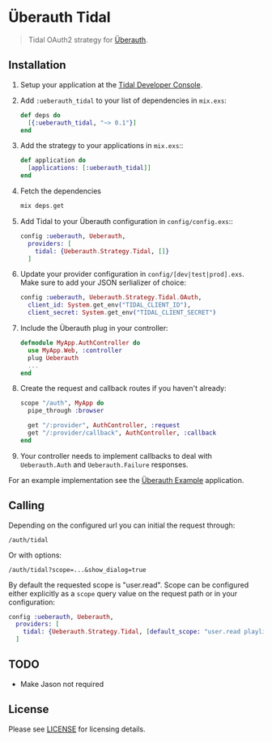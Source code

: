 # Überauth Tidal

> Tidal OAuth2 strategy for [Überauth](https://github.com/ueberauth).

## Installation

1. Setup your application at the [Tidal Developer Console](https://developer.tidal.com/dashboard).

1. Add `:ueberauth_tidal` to your list of dependencies in `mix.exs`:

   ```elixir
   def deps do
     [{:ueberauth_tidal, "~> 0.1"}]
   end
   ```

1. Add the strategy to your applications in `mix.exs`::

   ```elixir
   def application do
     [applications: [:ueberauth_tidal]]
   end
   ```

1. Fetch the dependencies

   ```elixir
   mix deps.get
   ```

1. Add Tidal to your Überauth configuration in `config/config.exs`::

   ```elixir
   config :ueberauth, Ueberauth,
     providers: [
       tidal: {Ueberauth.Strategy.Tidal, []}
     ]
   ```

1. Update your provider configuration in `config/[dev|test|prod].exs`.
   Make sure to add your JSON serlializer of choice:

   ```elixir
   config :ueberauth, Ueberauth.Strategy.Tidal.OAuth,
     client_id: System.get_env("TIDAL_CLIENT_ID"),
     client_secret: System.get_env("TIDAL_CLIENT_SECRET")
   ```

1. Include the Überauth plug in your controller:

   ```elixir
   defmodule MyApp.AuthController do
     use MyApp.Web, :controller
     plug Ueberauth
     ...
   end
   ```

1. Create the request and callback routes if you haven't already:

   ```elixir
   scope "/auth", MyApp do
     pipe_through :browser

     get "/:provider", AuthController, :request
     get "/:provider/callback", AuthController, :callback
   end
   ```

1. Your controller needs to implement callbacks to deal with `Ueberauth.Auth` and `Ueberauth.Failure` responses.

For an example implementation see the [Überauth Example](https://github.com/ueberauth/ueberauth_example) application.

## Calling

Depending on the configured url you can initial the request through:

    /auth/tidal

Or with options:

    /auth/tidal?scope=...&show_dialog=true

By default the requested scope is "user.read". Scope can be configured either explicitly as a `scope` query value on the request path or in your configuration:

```elixir
config :ueberauth, Ueberauth,
  providers: [
    tidal: {Ueberauth.Strategy.Tidal, [default_scope: "user.read playlist.read"]}
  ]
```

## TODO
* Make Jason not required

## License

Please see [LICENSE](https://github.com/bianchidotdev/ueberauth_tidal/blob/master/LICENSE) for licensing details.

